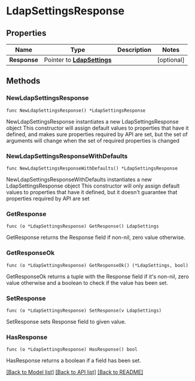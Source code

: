 # LdapSettingsResponse

## Properties

Name | Type | Description | Notes
------------ | ------------- | ------------- | -------------
**Response** | Pointer to [**LdapSettings**](LdapSettings.md) |  | [optional] 

## Methods

### NewLdapSettingsResponse

`func NewLdapSettingsResponse() *LdapSettingsResponse`

NewLdapSettingsResponse instantiates a new LdapSettingsResponse object
This constructor will assign default values to properties that have it defined,
and makes sure properties required by API are set, but the set of arguments
will change when the set of required properties is changed

### NewLdapSettingsResponseWithDefaults

`func NewLdapSettingsResponseWithDefaults() *LdapSettingsResponse`

NewLdapSettingsResponseWithDefaults instantiates a new LdapSettingsResponse object
This constructor will only assign default values to properties that have it defined,
but it doesn't guarantee that properties required by API are set

### GetResponse

`func (o *LdapSettingsResponse) GetResponse() LdapSettings`

GetResponse returns the Response field if non-nil, zero value otherwise.

### GetResponseOk

`func (o *LdapSettingsResponse) GetResponseOk() (*LdapSettings, bool)`

GetResponseOk returns a tuple with the Response field if it's non-nil, zero value otherwise
and a boolean to check if the value has been set.

### SetResponse

`func (o *LdapSettingsResponse) SetResponse(v LdapSettings)`

SetResponse sets Response field to given value.

### HasResponse

`func (o *LdapSettingsResponse) HasResponse() bool`

HasResponse returns a boolean if a field has been set.


[[Back to Model list]](../README.md#documentation-for-models) [[Back to API list]](../README.md#documentation-for-api-endpoints) [[Back to README]](../README.md)


